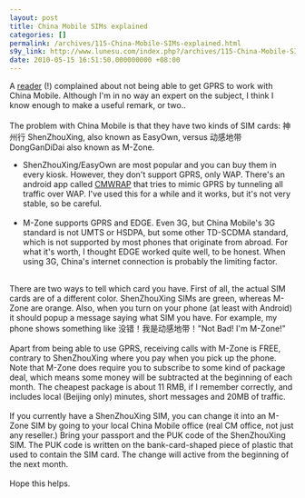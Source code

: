 ```yaml
---
layout: post
title: China Mobile SIMs explained
categories: []
permalink: /archives/115-China-Mobile-SIMs-explained.html
s9y_link: http://www.lunesu.com/index.php?/archives/115-China-Mobile-SIMs-explained.html
date: 2010-05-15 16:51:50.000000000 +08:00
---
```

A <a href="http://lunesu.com/index.php?/archives/114-New-phone-number.html#c1835" title="Jose">reader</a> (!) complained about not being able to get GPRS to work with China Mobile. Although I'm in no way an expert on the subject, I think I know enough to make a useful remark, or two..<br />
<br />
The problem with China Mobile is that they have two kinds of SIM cards: 神州行 ShenZhouXing, also known as EasyOwn, versus 动感地带 DongGanDiDai also known as M-Zone.<br />
<ul><li/>ShenZhouXing/EasyOwn are most popular and you can buy them in every kiosk. However, they don't support GPRS, only WAP. There's an android app called <a href="http://code.google.com/p/cmwrap/" title="CMWrap">CMWRAP</a> that tries to mimic GPRS by tunneling all traffic over WAP. I've used this for a while and it works, but it's not very stable, so be careful.<br />
<br />
<li/>M-Zone supports GPRS and EDGE. Even 3G, but China Mobile's 3G standard is not UMTS or HSDPA, but some other TD-SCDMA standard, which is not supported by most phones that originate from abroad. For what it's worth, I thought EDGE worked quite well, to be honest. When using 3G, China's internet connection is probably the limiting factor.</ul><br />
There are two ways to tell which card you have. First of all, the actual SIM cards are of a different color. ShenZhouXing SIMs are green, whereas M-Zone are orange. Also, when you turn on your phone (at least with Android) it should popup a message saying what SIM you have. For example, my phone shows something like 没错！我是动感地带！"Not Bad! I'm M-Zone!" <br />
<br />
Apart from being able to use GPRS, receiving calls with M-Zone is FREE, contrary to ShenZhouXing where you pay when you pick up the phone. Note that M-Zone does require you to subscribe to some kind of package deal, which means some money will be subtracted at the beginning of each month. The cheapest package is about 11 RMB, if I remember correctly, and includes local (Beijing only) minutes, short messages and 20MB of traffic.<br />
<br />
If you currently have a ShenZhouXing SIM, you can change it into an M-Zone SIM by going to your local China Mobile office (real CM office, not just any reseller.) Bring your passport and the PUK code of the ShenZhouXing SIM. The PUK code is written on the bank-card-shaped piece of plastic that used to contain the SIM card. The change will active from the beginning of the next month.<br />
<br />
Hope this helps.
